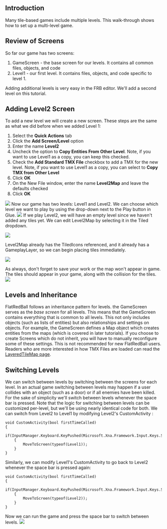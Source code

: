 ## Introduction

Many tile-based games include multiple levels. This walk-through shows how to set up a multi-level game.

## Review of Screens

So far our game has two screens:

1.  GameScreen - the base screen for our levels. It contains all common files, objects, and code
2.  Level1 - our first level. It contains files, objects, and code specific to level 1.

Adding additional levels is very easy in the FRB editor. We'll add a second level on this tutorial.

## Adding Level2 Screen

To add a new level we will create a new screen. These steps are the same as what we did before when we added Level 1:

1.  Select the **Quick Actions** tab
2.  Click the **Add Screen/Level** option
3.  Enter the name **Level2**
4.  Uncheck the option to **Copy Entities From Other Level**. Note, if you want to use Level1 as a copy, you can keep this checked.
5.  Check the **Add Standard TMX File** checkbox to add a TMX for the new level. Note, if you want to use Level1 as a copy, you can select to **Copy TMX from Other Level**
6.  Click **OK**
7.  On the New File window, enter the name **Level2Map** and leave the defaults checked
8.  Click **OK**

[![](/media/2016-08-11_08-56-58.gif)](/media/2016-08-11_08-56-58.gif) Now our game has two levels: Level1 and Level2. We can choose which level we want to play by using the drop-down next to the Play button in Glue. [![](/media/2016-08-2021_February_20_132044.gif)](/media/2016-08-2021_February_20_132044.gif) If we play Level2, we will have an empty level since we haven't added any tiles yet. We can edit Level2Map by selecting it in the Tiled dropdown.

![](/media/2021-02-img_603174ef881fe.png)

Level2Map already has the TiledIcons referenced, and it already has a GameplayLayer, so we can begin placing tiles immediately.

![](/media/2021-02-img_60317559d4c13.png)

As always, don't forget to save your work or the map won't appear in game. The tiles should appear in your game, along with the collision for the tiles. [![](/media/2016-08-2021_February_20_134848.gif)](/media/2016-08-2021_February_20_134848.gif)

## Levels and Inheritance

FlatRedBall follows an inheritance pattern for levels. the GameScreen serves as the *base screen* for all levels. This means that the GameScreen contains everything that is common to all levels. This not only includes objects (such as lists of entities) but also relationships and settings on objects. For example, the GameScreen defines a Map object which creates entities from the maps (which is covered in later tutorials). If you choose to create Screens which do not inherit, you will have to manually reconfigure some of these settings. This is not recommended for new FlatRedBall users. Readers who are more interested in how TMX Files are loaded can read the [LayeredTileMap page](/documentation/tools/tiled-plugin/flatredball-tilegraphics-layeredtilemap.md).

## Switching Levels

We can switch between levels by switching between the screens for each level. In an actual game switching between levels may happen if a user collides with an object (such as a door) or if all enemies have been killed. For the sake of simplicity we'll switch between levels whenever the space bar is pressed. Note that the logic for switching between levels can be customized per-level, but we'll be using nearly identical code for both. We can switch from Level2 to Level1 by modifying Level2's CustomActivity :

``` lang:c#
void CustomActivity(bool firstTimeCalled)
{
    if(InputManager.Keyboard.KeyPushed(Microsoft.Xna.Framework.Input.Keys.Space))
    {
        MoveToScreen(typeof(Level1));
    }
}
```

Similarly, we can modify Level1's CustomActivity to go back to Level2 whenever the space bar is pressed again:

``` lang:c#
void CustomActivity(bool firstTimeCalled)
{
    if(InputManager.Keyboard.KeyPushed(Microsoft.Xna.Framework.Input.Keys.Space))
    {
        MoveToScreen(typeof(Level2));
    }
}
```

Now we can run the game and press the space bar to switch between levels. [![](/media/2016-08-2021_February_20_134150.gif)](/media/2016-08-2021_February_20_134150.gif)
